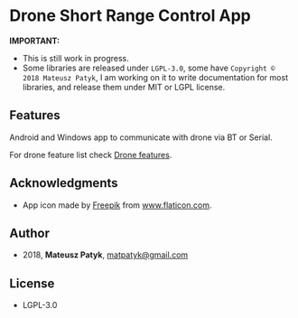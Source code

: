 # Drone Short Range Control App
**IMPORTANT:**

- This is still work in progress.
- Some libraries are released under `LGPL-3.0`, some have `Copyright © 2018 Mateusz Patyk`, I am working on it to write documentation for most libraries, and release them under MIT or LGPL license.

## Features
Android and Windows app to communicate with drone via BT or Serial.

For drone feature list check [Drone features](https://github.com/MatthewPatyk/Drone-Base#features).

## Acknowledgments
* App icon made by [Freepik](https://www.flaticon.com/authors/freepik) from www.flaticon.com.

## Author 
* 2018, **Mateusz Patyk**, <matpatyk@gmail.com> 
 
## License 
- LGPL-3.0
